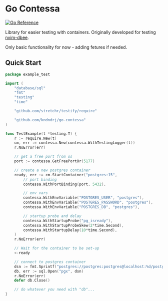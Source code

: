 # Go Contessa

[![Go Reference](https://pkg.go.dev/badge/github.com/kndndrj/go-contessa.svg)](https://pkg.go.dev/github.com/kndndrj/go-contessa)

Library for easier testing with containers.
Originally developed for testing [nvim-dbee](https://github.com/kndndrj/nvim-dbee).

Only basic functionality for now - adding fetures if needed.

## Quick Start

```go
package example_test

import (
	"database/sql"
	"fmt"
	"testing"
	"time"

	"github.com/stretchr/testify/require"

	"github.com/kndndrj/go-contessa"
)

func TestExample(t *testing.T) {
	r := require.New(t)
	cm, err := contessa.New(contessa.WithTestingLogger(t))
	r.NoError(err)

	// get a free port from os
	port := contessa.GetFreePortOr(5177)

	// create a new postgres container
	ready, err := cm.StartContainer("postgres:15",
		// port binding
		contessa.WithPortBinding(port, 5432),

		// env vars
		contessa.WithEnvVariable("POSTGRES_USER", "postgres"),
		contessa.WithEnvVariable("POSTGRES_PASSWORD", "postgres"),
		contessa.WithEnvVariable("POSTGRES_DB", "postgres"),

		// startup probe and delay
		contessa.WithStartupProbe("pg_isready"),
		contessa.WithStartupProbeSkew(2*time.Second),
		contessa.WithStartupDelay(10*time.Second),
	)
	r.NoError(err)

	// Wait for the container to be set-up
	<-ready

	// connect to postgres container
	dsn := fmt.Sprintf("postgres://postgres:postgres@localhost:%d/postgres?sslmode=disable", port)
	db, err := sql.Open("pgx", dsn)
	r.NoError(err)
	defer db.Close()

	// do whatever you need with "db"...
}
```
